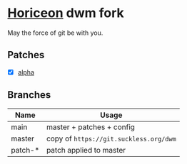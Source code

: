 # [Horiceon](https://github.com/shiftgeist/horiceon) dwm fork

May the force of git be with you.

## Patches

- [x] [alpha](https://dwm.suckless.org/patches/alpha/)

## Branches

| Name     | Usage                                  |
| -------- | -------------------------------------- |
| main     | master + patches + config              |
| master   | copy of `https://git.suckless.org/dwm` |
| patch-\* | patch applied to master                |
